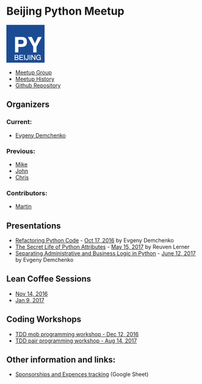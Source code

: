 # Beijing Python Meetup

<img src="assets/logo.png" width="100">

* [Meetup Group](https://www.meetup.com/Beijing-Python/)
* [Meetup History](assets/HISTORY.md)
* [Github Repository](https://github.com/littlepea/beijing-python-meetup)

## Organizers

### Current:

* [Evgeny Demchenko](https://github.com/littlepea)

### Previous:

* [Mike](https://www.meetup.com/Beijing-Python/members/13585286/)
* [John](https://www.meetup.com/Beijing-Python/members/123183642/)
* [Chris](https://www.meetup.com/Beijing-Python/members/109796062/)

### Contributors:

* [Martin](http://www.meetup.com/members/189020376/)

## Presentations

* [Refactoring Python Code](https://github.com/littlepea/python-refactoring-talk) - [Oct 17, 2016](https://www.meetup.com/Beijing-Python/events/234021155/) by Evgeny Demchenko
* [The Secret Life of Python Attributes](https://github.com/littlepea/beijing-python-meetup/tree/master/2017/201705_attributes_talk) - [May 15, 2017](https://www.meetup.com/Beijing-Python/events/239246991/) by Reuven Lerner
* [Separating Administrative and Business Logic in Python](https://github.com/littlepea/python-admin-business-logic-talk) - [June 12, 2017](https://www.meetup.com/Beijing-Python/events/240004975/) by Evgeny Demchenko

## Lean Coffee Sessions

* [Nov 14, 2016](lean_coffee/201611/)
* [Jan 9, 2017](lean_coffee/201701/)

## Coding Workshops

* [TDD mob programming workshop - Dec 12, 2016](2016/201612_tdd_workshop)
* [TDD pair programming workshop - Aug 14, 2017](2017/20170814_tdd_workshop)

## Other information and links:

* [Sponsorships and Expences tracking](https://docs.google.com/spreadsheets/d/1ELWDQPWvroswoA0lgAYXYg4G35goT0GEuBKqkMQAFa0/edit#gid=0) (Google Sheet)
